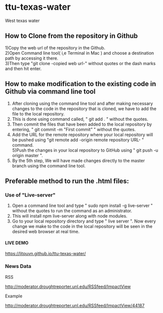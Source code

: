 # ttu-texas-water
West texas water <br />

## How to Clone from the repository in Github  <br />

1)Copy the web url of the repository in the Github.  <br />
2)Open Command line tool( i,e Terminal in Mac ) and choose a destination path by accessing it there. <br />
3)Then type "git clone -copied web url-" without quotes or the dash marks and then hit enter.  <br />

## How to make modification to the existing code in Github via command line tool<br />

1) After cloning using the command line tool and after making necessary changes to the code in the repository that is cloned, we have to add the file to the local repository.  <br />
2) This is done using command called, " git add . " without the quotes.  <br />
3) Then commit the files that have been added to the local repository by entering, " git commit -m "First commit" " without the quotes.  <br />
4) Add the URL for the remote repository where your local repository will be pushed using "git remote add -origin remote repository URL- " command.  <br />
5)Push the changes in your local repository to GitHub using " git push -u origin master ".  <br />
6) By the 5th step, We will have made changes directly to the master branch using the command line tool.  <br />



## Preferable method to run the .html files:  <br />
 ### Use of "Live-server"  <br />
 
 1) Open a command line tool and type " sudo npm install -g live-server " without the quotes to run the command as an administrator.  <br />
 2) This will install npm live-server along with node modules.  <br />
 3) Go to your local repository directory and type " live server ". Now every change we make to the code in the local repository will be seen in the desired web browser at real time.<br />

#### LIVE DEMO

https://litpuvn.github.io/ttu-texas-water/

### News Data ###

RSS

http://moderator.droughtreporter.unl.edu/RSSfeed/ImpactView


Example

http://moderator.droughtreporter.unl.edu/RSSfeed/ImpactView/44187

